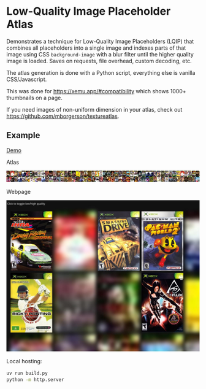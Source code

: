 Low-Quality Image Placeholder Atlas
===================================

Demonstrates a technique for Low-Quality Image Placeholders (LQIP) that combines all placeholders into a single image and indexes parts of that image using CSS `background-image` with a blur filter until the higher quality image is loaded. Saves on requests, file overhead, custom decoding, etc.

The atlas generation is done with a Python script, everything else is vanilla CSS/Javascript.

This was done for https://xemu.app/#compatibility which shows 1000+ thumbnails on a page.

If you need images of non-uniform dimension in your atlas, check out https://github.com/mborgerson/textureatlas.

## Example

[Demo](https://mborgerson.github.io/lqip-atlas/)

Atlas

![Example atlas](atlas.jpg)

Webpage

![Screenshot](demo-screenshot.jpg)

Local hosting:

```bash
uv run build.py
python -m http.server
```
